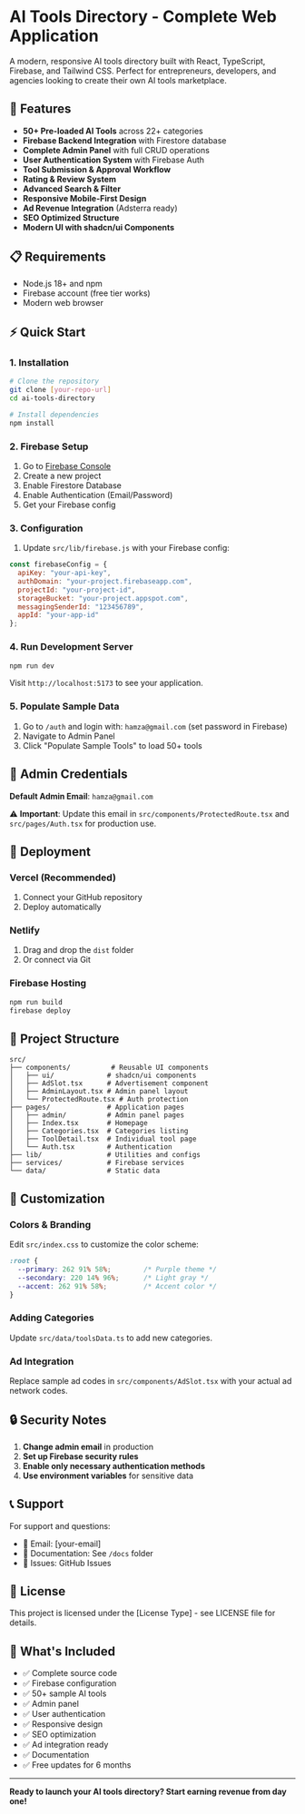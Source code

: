 # AI Tools Directory - Complete Web Application

A modern, responsive AI tools directory built with React, TypeScript, Firebase, and Tailwind CSS. Perfect for entrepreneurs, developers, and agencies looking to create their own AI tools marketplace.

## 🚀 Features

- **50+ Pre-loaded AI Tools** across 22+ categories
- **Firebase Backend Integration** with Firestore database
- **Complete Admin Panel** with full CRUD operations
- **User Authentication System** with Firebase Auth
- **Tool Submission & Approval Workflow**
- **Rating & Review System**
- **Advanced Search & Filter**
- **Responsive Mobile-First Design**
- **Ad Revenue Integration** (Adsterra ready)
- **SEO Optimized Structure**
- **Modern UI with shadcn/ui Components**

## 📋 Requirements

- Node.js 18+ and npm
- Firebase account (free tier works)
- Modern web browser

## ⚡ Quick Start

### 1. Installation

```bash
# Clone the repository
git clone [your-repo-url]
cd ai-tools-directory

# Install dependencies
npm install
```

### 2. Firebase Setup

1. Go to [Firebase Console](https://console.firebase.google.com/)
2. Create a new project
3. Enable Firestore Database
4. Enable Authentication (Email/Password)
5. Get your Firebase config

### 3. Configuration

1. Update `src/lib/firebase.js` with your Firebase config:

```javascript
const firebaseConfig = {
  apiKey: "your-api-key",
  authDomain: "your-project.firebaseapp.com",
  projectId: "your-project-id",
  storageBucket: "your-project.appspot.com",
  messagingSenderId: "123456789",
  appId: "your-app-id"
};
```

### 4. Run Development Server

```bash
npm run dev
```

Visit `http://localhost:5173` to see your application.

### 5. Populate Sample Data

1. Go to `/auth` and login with: `hamza@gmail.com` (set password in Firebase)
2. Navigate to Admin Panel
3. Click "Populate Sample Tools" to load 50+ tools

## 🔧 Admin Credentials

**Default Admin Email**: `hamza@gmail.com`

⚠️ **Important**: Update this email in `src/components/ProtectedRoute.tsx` and `src/pages/Auth.tsx` for production use.

## 🚀 Deployment

### Vercel (Recommended)
1. Connect your GitHub repository
2. Deploy automatically

### Netlify
1. Drag and drop the `dist` folder
2. Or connect via Git

### Firebase Hosting
```bash
npm run build
firebase deploy
```

## 📁 Project Structure

```
src/
├── components/          # Reusable UI components
│   ├── ui/             # shadcn/ui components
│   ├── AdSlot.tsx      # Advertisement component
│   ├── AdminLayout.tsx # Admin panel layout
│   └── ProtectedRoute.tsx # Auth protection
├── pages/              # Application pages
│   ├── admin/          # Admin panel pages
│   ├── Index.tsx       # Homepage
│   ├── Categories.tsx  # Categories listing
│   ├── ToolDetail.tsx  # Individual tool page
│   └── Auth.tsx        # Authentication
├── lib/                # Utilities and configs
├── services/           # Firebase services
└── data/               # Static data
```

## 🎨 Customization

### Colors & Branding
Edit `src/index.css` to customize the color scheme:

```css
:root {
  --primary: 262 91% 58%;        /* Purple theme */
  --secondary: 220 14% 96%;      /* Light gray */
  --accent: 262 91% 58%;         /* Accent color */
}
```

### Adding Categories
Update `src/data/toolsData.ts` to add new categories.

### Ad Integration
Replace sample ad codes in `src/components/AdSlot.tsx` with your actual ad network codes.

## 🔒 Security Notes

1. **Change admin email** in production
2. **Set up Firebase security rules**
3. **Enable only necessary authentication methods**
4. **Use environment variables** for sensitive data

## 📞 Support

For support and questions:
- 📧 Email: [your-email]
- 📖 Documentation: See `/docs` folder
- 🐛 Issues: GitHub Issues

## 📄 License

This project is licensed under the [License Type] - see LICENSE file for details.

## 🚀 What's Included

- ✅ Complete source code
- ✅ Firebase configuration
- ✅ 50+ sample AI tools
- ✅ Admin panel
- ✅ User authentication
- ✅ Responsive design
- ✅ SEO optimization
- ✅ Ad integration ready
- ✅ Documentation
- ✅ Free updates for 6 months

---

**Ready to launch your AI tools directory? Start earning revenue from day one!**